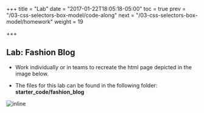 +++
title = "Lab"
date = "2017-01-22T18:05:18-05:00"
toc = true
prev = "/03-css-selectors-box-model/code-along"
next = "/03-css-selectors-box-model/homework"
weight = 19

+++

## Lab: Fashion Blog

- Work individually or in teams to recreate the html page depicted in the image below.

- The files for this lab can be found in the following folder: **starter_code/fashion_blog**

![inline](/images/03/fashion_blog_final.png)

